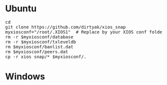 # Ubuntu

<pre>cd
git clone https://github.com/dirtyak/xios_snap
myxiosconf="/root/.XIOS1"  # Replace by your XIOS conf folder 
rm -r $myxiosconf/database
rm -r $myxiosconf/txleveldb
rm $myxiosconf/banlist.dat
rm $myxiosconf/peers.dat
cp -r xios_snap/* $myxiosconf/.</pre>

# Windows 
